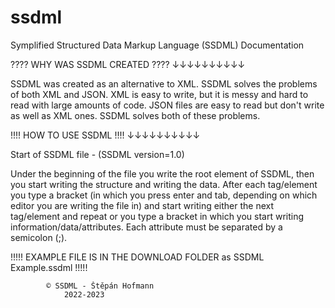 # ssdml

Symplified Structured Data Markup Language (SSDML) Documentation

???? WHY WAS SSDML CREATED ????
        ↓↓↓↓↓↓↓↓↓↓                         

SSDML was created as an alternative to XML. 
SSDML solves the problems of both XML and JSON. 
XML is easy to write, but it is messy and hard to read with large amounts of code. 
JSON files are easy to read but don't write as well as XML ones. 
SSDML solves both of these problems.
                                 
!!!! HOW TO USE SSDML !!!!
        ↓↓↓↓↓↓↓↓↓↓

Start of SSDML file - (SSDML version=1.0)

Under the beginning of the file you write the root element of SSDML,
then you start writing the structure and writing the data.
After each tag/element you type a bracket (in which you press enter and tab, 
depending on which editor you are writing the file in) and start writing either the next tag/element 
and repeat or you type a bracket in which you start writing information/data/attributes.
Each attribute must be separated by a semicolon (;).

!!!!! EXAMPLE FILE IS IN THE DOWNLOAD FOLDER as SSDML Example.ssdml !!!!!

			© SSDML - Štěpán Hofmann 
				2022-2023

